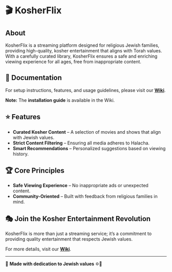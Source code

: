 # 🎬 KosherFlix

## About
KosherFlix is a streaming platform designed for religious Jewish families, providing high-quality, kosher entertainment that aligns with Torah values. With a carefully curated library, KosherFlix ensures a safe and enriching viewing experience for all ages, free from inappropriate content.

## 📖 Documentation
For setup instructions, features, and usage guidelines, please visit our **[Wiki](https://github.com/Yedidya-Darshan-code/Netflix-KosherStyle/wiki)**.

**Note:** The **installation guide** is available in the Wiki.

## ⭐ Features
- **Curated Kosher Content** – A selection of movies and shows that align with Jewish values.
- **Strict Content Filtering** – Ensuring all media adheres to Halacha.
- **Smart Recommendations** – Personalized suggestions based on viewing history.

## 🏆 Core Principles
- **Safe Viewing Experience** – No inappropriate ads or unexpected content.
- **Community-Oriented** – Built with feedback from religious families in mind.

## 🎭 Join the Kosher Entertainment Revolution
KosherFlix is more than just a streaming service; it’s a commitment to providing quality entertainment that respects Jewish values.

For more details, visit our **[Wiki](https://github.com/Yedidya-Darshan-code/Netflix-KosherStyle/wiki)**.

---
📌 **Made with dedication to Jewish values** ✡️🎥

